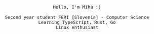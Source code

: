  <p align="center">
      <samp>Hello, I'm Miha :)</samp><br>
      <br>
      <samp>Second year student FERI [Slovenia] - Computer Science <br></samp>
	  <samp>Learning TypeScript, Rust, Go<br></samp>
	  <samp>Linux enthusiast<br></samp>
  </p>
